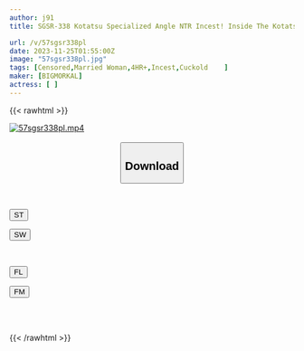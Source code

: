 ```yaml
---
author: j91
title: SGSR-338 Kotatsu Specialized Angle NTR Incest! Inside The Kotatsu! Even Though My Family Is There, I Keep Playing With Her Pussy, Making Her So Excited That My Love Juice Is Stringy! Cuckold SEX 4 Hours 3

url: /v/57sgsr338pl
date: 2023-11-25T01:55:00Z
image: "57sgsr338pl.jpg"
tags: [Censored,Married Woman,4HR+,Incest,Cuckold	 ]
maker: [BIGMORKAL]
actress: [ ]
---
```



{{< rawhtml >}}

<div class="video" data-videoid="QeRa41GKvkC0amy">
    <a href="javascript:;">
        <img src="/v/57sgsr338pl/57sgsr338pl.jpg" width="WIDTH" height="HEIGHT" alt="57sgsr338pl.mp4" loading="lazy">
    </a>
</div>

<script type="text/javascript" src="https://j91.asia/asset/on-demand-st.js"></script>

<br>
  <link rel="stylesheet" href="https://j91.asia/asset/bs5.css">
  
  <center>
  <button class="btn btn-primary" type="button" data-bs-toggle="collapse" data-bs-target=".multi-collapse" aria-expanded="false" aria-controls="multiCollapseExample1 multiCollapseExample2"><h2>Download</h2></button></center>
</p>
<div class="row">
  <div class="col">
    <div class="collapse multi-collapse" id="multiCollapseExample1">
      <div class="card card-body">
	      	      <br>
<div class="buttons">  
<p><a href="https://streamtape.to/v/QeRa41GKvkC0amy" target="_blank"><button class="btn-hover color-3"><i class="fa fa-download"></i> ST</button></a></p>
<p><a href="https://flaswish.com/9cmhxs8hijji" target="_blank"><button class="btn-hover color-2"><i class="fa fa-download"></i> SW</button></a></p></div>
    </div>
  </div>
</div>
  <div class="col">
    <div class="collapse multi-collapse" id="multiCollapseExample2">
      <div class="card card-body">
	      <br>
<div class="buttons">
<p><a href="javascript:;" target="_blank"><button class="btn-hover color-9"><i class="fa fa-download"></i> FL</button></a></p>
<p><a href="javascript:;" target="_blank"><button class="btn-hover color-8"><i class="fa fa-download"></i> FM</button></a></p></div>
<br><br>
      </div>
    </div>
  </div>
</div>

{{< /rawhtml >}}